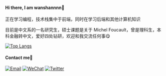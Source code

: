 #### Hi there, I am wanshannnn👋

正在学习编程，技术栈集中于前端，同时在学习后端和其他计算机知识

目前是中文系的一名研究生，硕士课题是关于 Michel Foucault，曾是理科生，本科金融转中文，爱好四处钻研，欢迎和我交流任何事😋

[![Top Langs](https://github-readme-stats.vercel.app/api/top-langs/?username=wanshannnn&layout=compact)](https://github.com/anuraghazra/github-readme-stats)

#### Contact me📮
[![Email](https://img.shields.io/badge/Email-wanshannnn@163.com-red?logo=gmail)](mailto:wanshannnn@163.com)
[![WeChat](https://img.shields.io/badge/WeChat-wanshannnn-brightgreen?logo=wechat)](wanshannnn)
[![Twitter](https://img.shields.io/badge/X-@wanshannnn-blue?logo=X)](https://x.com/wanshannnn)
